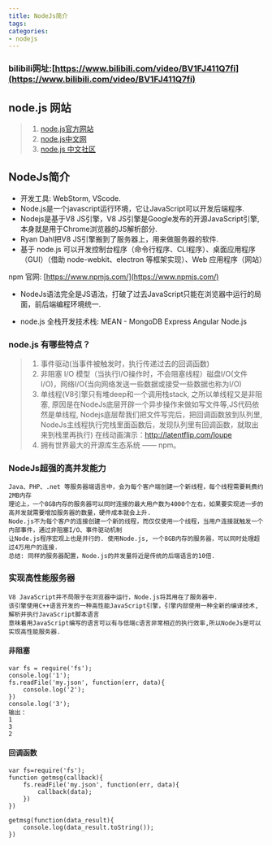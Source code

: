 ```yaml
---
title: NodeJs简介
tags:
categories:
- nodejs
---
```


### bilibili网址:[https://www.bilibili.com/video/BV1FJ411Q7fi](https://www.bilibili.com/video/BV1FJ411Q7fi)

## node.js 网站

> 1. [node.js官方网站](https://nodejs.org/)
> 2. [node.js中文网](http://nodejs.cn/)
> 3. [node.js 中文社区](https://cnodejs.org/)

## NodeJs简介
 * 开发工具: WebStorm, VScode.
 * Node.js是一个javascript运行环境，它让JavaScript可以开发后端程序.
 * Nodejs是基于V8 JS引擎，V8 JS引擎是Google发布的开源JavaScript引擎,本身就是用于Chrome浏览器的JS解析部分.
 * Ryan Dahl把V8 JS引擎搬到了服务器上，用来做服务器的软件.
 * 基于 node.js 可以开发控制台程序（命令行程序、CLI程序）、桌面应用程序（GUI）（借助 node-webkit、electron 等框架实现）、Web 应用程序（网站）

 npm 官网: [https://www.npmjs.com/](https://www.npmjs.com/)

 * NodeJs语法完全是JS语法，打破了过去JavaScript只能在浏览器中运行的局面，前后端编程环境统一.

 * node.js 全栈开发技术栈: MEAN - MongoDB Express Angular Node.js

### node.js 有哪些特点？

> 1. 事件驱动(当事件被触发时，执行传递过去的回调函数)
> 2. 非阻塞 I/O 模型（当执行I/O操作时，不会阻塞线程）磁盘I/O(文件I/O)，网络I/O(当向网络发送一些数据或接受一些数据也称为I/O)
> 3. 单线程(V8引擎只有堆deep和一个调用栈stack, 之所以单线程又是非阻塞, 原因是在NodeJs底层开辟一个异步操作来做如写文件等,JS代码依然是单线程, Nodejs底层帮我们把文件写完后，把回调函数放到队列里, NodeJs主线程执行完栈里面函数后，发现队列里有回调函数，就取出来到栈里再执行)
	在线动画演示：http://latentflip.com/loupe
> 4. 拥有世界最大的开源库生态系统 —— npm。

### NodeJs超强的高并发能力
	Java、PHP、.net 等服务器端语言中，会为每个客户端创建一个新线程，每个线程需要耗费约2MB内存
	理论上，一个8GB内存的服务器可以同时连接的最大用户数为4000个左右，如果要实现进一步的高并发就需要增加服务器的数量，硬件成本就会上升.
	Node.js不为每个客户的连接创建一个新的线程，而仅仅使用一个线程，当用户连接就触发一个内部事件，通过非阻塞I/O、事件驱动机制
	让Node.js程序宏观上也是并行的. 使用Node.js, 一个8GB内存的服务器，可以同时处理超过4万用户的连接.
	总结: 同样的服务器配置，Node.js的并发量将近是传统的后端语言的10倍.

### 实现高性能服务器
	V8 JavaScript并不局限于在浏览器中运行，Node.js将其用在了服务器中.
	该引擎使用C++语言开发的一种高性能JavaScript引擎，引擎内部使用一种全新的编译技术, 解析并执行JavaScript脚本语言
	意味着用JavaScript编写的语言可以有与低端c语言非常相近的执行效率,所以NodeJs是可以实现高性能服务器.


#### 非阻塞
```
var fs = require('fs');
console.log('1');
fs.readFile('my.json', function(err, data){
	console.log('2');
})
console.log('3');
输出：
1
3
2
```

#### 回调函数
```
var fs=require('fs');
function getmsg(callback){
	fs.readFile('my.json', function(err, data){
		callback(data);
	})
})

getmsg(function(data_result){
	console.log(data_result.toString());
})

```




